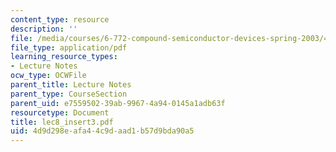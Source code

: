 ```yaml
---
content_type: resource
description: ''
file: /media/courses/6-772-compound-semiconductor-devices-spring-2003/4d9d298eafa44c9daad1b57d9bda90a5_lec8_insert3.pdf
file_type: application/pdf
learning_resource_types:
- Lecture Notes
ocw_type: OCWFile
parent_title: Lecture Notes
parent_type: CourseSection
parent_uid: e7559502-39ab-9967-4a94-0145a1adb63f
resourcetype: Document
title: lec8_insert3.pdf
uid: 4d9d298e-afa4-4c9d-aad1-b57d9bda90a5
---
```

